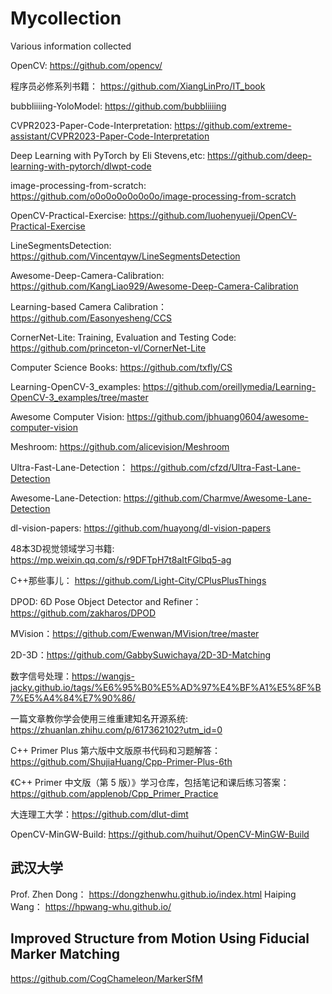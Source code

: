 # Mycollection
Various information collected

OpenCV: https://github.com/opencv/

程序员必修系列书籍： https://github.com/XiangLinPro/IT_book

bubbliiiing-YoloModel: https://github.com/bubbliiiing

CVPR2023-Paper-Code-Interpretation: https://github.com/extreme-assistant/CVPR2023-Paper-Code-Interpretation

 Deep Learning with PyTorch by Eli Stevens,etc: https://github.com/deep-learning-with-pytorch/dlwpt-code

 image-processing-from-scratch: https://github.com/o0o0o0o0o0o0o/image-processing-from-scratch

 OpenCV-Practical-Exercise: https://github.com/luohenyueji/OpenCV-Practical-Exercise

LineSegmentsDetection: https://github.com/Vincentqyw/LineSegmentsDetection

Awesome-Deep-Camera-Calibration: https://github.com/KangLiao929/Awesome-Deep-Camera-Calibration

Learning-based Camera Calibration： https://github.com/Easonyesheng/CCS

CornerNet-Lite: Training, Evaluation and Testing Code: https://github.com/princeton-vl/CornerNet-Lite

Computer Science Books: https://github.com/txfly/CS

Learning-OpenCV-3_examples: https://github.com/oreillymedia/Learning-OpenCV-3_examples/tree/master

Awesome Computer Vision: https://github.com/jbhuang0604/awesome-computer-vision

Meshroom: https://github.com/alicevision/Meshroom

Ultra-Fast-Lane-Detection： https://github.com/cfzd/Ultra-Fast-Lane-Detection

Awesome-Lane-Detection: https://github.com/Charmve/Awesome-Lane-Detection

dl-vision-papers: https://github.com/huayong/dl-vision-papers

48本3D视觉领域学习书籍: https://mp.weixin.qq.com/s/r9DFTpH7t8aItFGlbq5-ag

C++那些事儿： https://github.com/Light-City/CPlusPlusThings

DPOD: 6D Pose Object Detector and Refiner： https://github.com/zakharos/DPOD

MVision：https://github.com/Ewenwan/MVision/tree/master

2D-3D：https://github.com/GabbySuwichaya/2D-3D-Matching

数字信号处理：https://wangjs-jacky.github.io/tags/%E6%95%B0%E5%AD%97%E4%BF%A1%E5%8F%B7%E5%A4%84%E7%90%86/

一篇文章教你学会使用三维重建知名开源系统: https://zhuanlan.zhihu.com/p/617362102?utm_id=0

C++ Primer Plus 第六版中文版原书代码和习题解答：https://github.com/ShujiaHuang/Cpp-Primer-Plus-6th

《C++ Primer 中文版（第 5 版）》学习仓库，包括笔记和课后练习答案： https://github.com/applenob/Cpp_Primer_Practice

大连理工大学：https://github.com/dlut-dimt

OpenCV-MinGW-Build: https://github.com/huihut/OpenCV-MinGW-Build

## 武汉大学
Prof. Zhen Dong： https://dongzhenwhu.github.io/index.html 
Haiping Wang： https://hpwang-whu.github.io/

## Improved Structure from Motion Using Fiducial Marker Matching
https://github.com/CogChameleon/MarkerSfM



